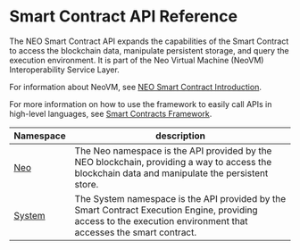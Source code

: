 # Smart Contract API Reference

The NEO Smart Contract API expands the capabilities of the Smart Contract to access the blockchain data, manipulate persistent storage, and query the execution environment. It is part of the Neo Virtual Machine (NeoVM) Interoperability Service Layer.

For information about NeoVM, see [NEO Smart Contract Introduction](../introduction.md).

For more information on how to use the framework to easily call APIs in high-level languages, see [Smart Contracts Framework](fw.md).


Namespace | description |
| ----------------------------- | ---------------------------------------- |
| [Neo](api/neo.md) | The Neo namespace is the API provided by the NEO blockchain, providing a way to access the blockchain data and manipulate the persistent store. |
| [System](api/system.md) | The System namespace is the API provided by the Smart Contract Execution Engine, providing access to the execution environment that accesses the smart contract. |
